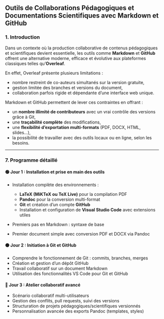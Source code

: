 ## Outils de Collaborations Pédagogiques et Documentations Scientifiques avec Markdown et GitHub

### 1. Introduction

Dans un contexte où la production collaborative de contenus pédagogiques et scientifiques devient essentielle, les outils comme **Markdown** et **GitHub** offrent une alternative moderne, efficace et évolutive aux plateformes classiques telles qu’**Overleaf**.

En effet, Overleaf présente plusieurs limitations :

* nombre restreint de co-auteurs simultanés sur la version gratuite,
* gestion limitée des branches et versions du document,
* collaboration parfois rigide et dépendante d’une interface web unique.

Markdown et GitHub permettent de lever ces contraintes en offrant :

* un **nombre illimité de contributeurs** avec un vrai contrôle des versions grâce à Git,
* une **traçabilité complète** des modifications,
* une **flexibilité d’exportation multi-formats** (PDF, DOCX, HTML, slides…),
* la possibilité de travailler avec des outils locaux ou en ligne, selon les besoins.

---

### 7. Programme détaillé

#### 🟢 **Jour 1 : Installation et prise en main des outils**

* Installation complète des environnements :

  * **LaTeX (MiKTeX ou TeX Live)** pour la compilation PDF
  * **Pandoc** pour la conversion multi-format
  * **Git** et création d’un compte **GitHub**
  * Installation et configuration de **Visual Studio Code** avec extensions utiles
* Premiers pas en Markdown : syntaxe de base
* Premier document simple avec conversion PDF et DOCX via Pandoc

#### 🟠 **Jour 2 : Initiation à Git et GitHub**

* Comprendre le fonctionnement de Git : commits, branches, merges
* Création et gestion d’un dépôt GitHub
* Travail collaboratif sur un document Markdown
* Utilisation des fonctionnalités VS Code pour Git et GitHub

#### 🔵 **Jour 3 : Atelier collaboratif avancé**

* Scénario collaboratif multi-utilisateurs
* Gestion des conflits, pull requests, suivi des versions
* Structuration de projets pédagogiques/scientifiques versionnés
* Personnalisation avancée des exports Pandoc (templates, styles)
